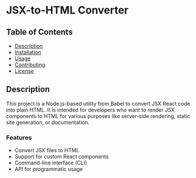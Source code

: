 # JSX-to-HTML Converter

## Table of Contents

- [Description](#description)
- [Installation](#installation)
- [Usage](#usage)
- [Contributing](#contributing)
- [License](#license)

## Description

This project is a Node.js-based utility from Babel to convert JSX React code into plain HTML. It is intended for developers who want to render JSX components to HTML for various purposes like server-side rendering, static site generation, or documentation.

### Features

- Convert JSX files to HTML
- Support for custom React components
- Command-line interface (CLI)
- API for programmatic usage

